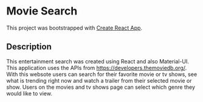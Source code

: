 # Movie Search

This project was bootstrapped with [Create React App](https://github.com/facebook/create-react-app).

## Description
This entertainment search was created using React and also Material-UI. This application uses the APIs from https://developers.themoviedb.org/. With this websote users can search for their favorite movie or tv shows, see what is trending right now and watch a trailer from their selected movie or show. Users on the movies and tv shows page can select which genre they would like to view.